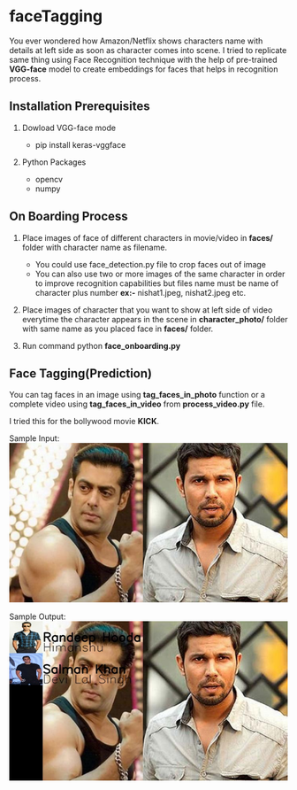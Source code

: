 # faceTagging
You ever wondered how Amazon/Netflix shows characters name with details at left side as soon as character comes into scene. I tried to
replicate same thing using Face Recognition technique with the help of pre-trained **VGG-face** model to create embeddings for faces that helps
in recognition process.

## Installation Prerequisites

1) Dowload VGG-face mode
   - pip install keras-vggface

2) Python Packages
   - opencv
   - numpy
  
## On Boarding Process
 
 1) Place images of face of different characters in movie/video in **faces/** folder with character name as filename.
     - You could use face_detection.py file to crop faces out of image
     - You can also use two or more images of the same character in order to improve recognition capabilities but files name must be
        name of character plus number **ex:-** nishat1.jpeg, nishat2.jpeg etc.
   
 2) Place images of character that you want to show at left side of video everytime the character appears in the scene in **character_photo/** 
    folder with same name as you placed face in **faces/** folder.
  
 3) Run command python **face_onboarding.py**
 
## Face Tagging(Prediction)

You can tag faces in an image using **tag_faces_in_photo** function or a complete video using **tag_faces_in_video** from 
**process_video.py** file.


I tried this for the bollywood movie **KICK**.

Sample Input:
![alt text](https://github.com/nishat256/faceTagging/blob/master/input/image1.jpg)

Sample Output:
![alt text](https://github.com/nishat256/faceTagging/blob/master/output/sample1.jpg)
        
